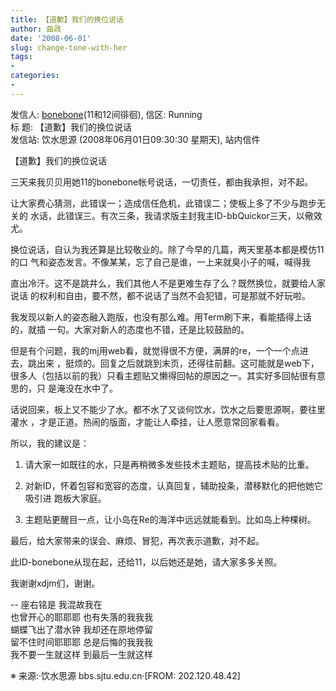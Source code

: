```yaml
---
title: 【道歉】我们的换位说话 
author: 曲政
date: '2008-06-01'
slug: change-tone-with-her
tags:
- 
categories:
- 
---
```


发信人: [bonebone](http://bbs.sjtu.edu.cn/bbsqry?userid=bonebone)(11和12间徘徊), 信区: Running  
标 题: 【道歉】我们的换位说话  
发信站: 饮水思源 (2008年06月01日09:30:30 星期天), 站内信件

【道歉】我们的换位说话

三天来我贝贝用她11的bonebone帐号说话，一切责任，都由我承担，对不起。

让大家费心猜测，此错误一；造成信任危机，此错误二；使板上多了不少与跑步无关的
水话，此错误三。有次三条，我请求版主封我主ID-bbQuickor三天，以儆效尤。

换位说话，自认为我还算是比较敬业的。除了今早的几篇，两天里基本都是模仿11的口
气和姿态发言。不像某某，忘了自己是谁，一上来就臭小子的喊，喊得我

直出冷汗。这不是跳井么，我们其他人不是更难生存了么？既然换位，就要给人家说话
的权利和自由，要不然，都不说话了当然不会犯错，可是那就不好玩啦。

我发现以新人的姿态融入跑版，也没有那么难。用Term刷下来，看能插得上话的，就插
一句。大家对新人的态度也不错，还是比较鼓励的。

但是有个问题，我的mj用web看，就觉得很不方便，满屏的re，一个一个点进去，跳出来
，挺烦的。回复之后就跳到末页，还得往前翻。这可能就是web下，很多人（包括以前的我）只看主题贴又懒得回帖的原因之一。其实好多回帖很有意思的，只
是淹没在水中了。

话说回来，板上又不能少了水。都不水了又谈何饮水，饮水之后要思源啊，要往里灌水
，才是正道。热闹的版面，才能让人牵挂，让人愿意常回家看看。

所以，我的建议是：

1.  请大家一如既往的水，只是再稍微多发些技术主题贴，提高技术贴的比重。

2.  对新ID，怀着包容和宽容的态度，认真回复，辅助投条，潜移默化的把他她它吸引进
    跑板大家庭。

3.  主题贴更醒目一点，让小岛在Re的海洋中远远就能看到。比如岛上种棵树。

最后，给大家带来的误会、麻烦、冒犯，再次表示道歉，对不起。

此ID-bonebone从现在起，还给11，以后她还是她，请大家多多关照。

我谢谢xdjm们，谢谢。

--
座右铭是 我混故我在  
也曾开心的耶耶耶 也有失落的我我我  
蝴蝶飞出了潜水钟 我却还在原地停留  
留不住时间耶耶耶 总是后悔的我我我  
我不要一生就这样 到最后一生就这样

※ 来源:·饮水思源 bbs.sjtu.edu.cn·[FROM: 202.120.48.42]